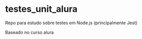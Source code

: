 # testes_unit_alura
Repo para estudo sobre testes em Node.js (principalmente Jest)

Baseado no curso alura
